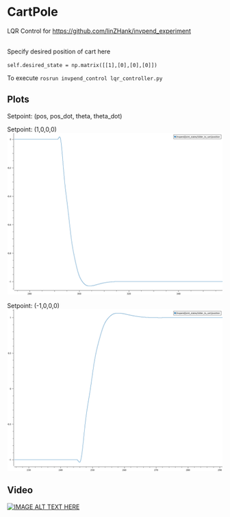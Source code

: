 # CartPole
LQR Control for https://github.com/linZHank/invpend_experiment

<br>
Specify desired position of cart here <br>

`self.desired_state = np.matrix([[1],[0],[0],[0]])`

To execute `rosrun invpend_control lqr_controller.py`

## Plots
Setpoint: (pos, pos_dot, theta, theta_dot)

Setpoint: (1,0,0,0)
![alt txt](plots/plot1.png "Plot 1")

Setpoint: (-1,0,0,0)
![alt txt](plots/plot2.png "Plot 2")

## Video
[![IMAGE ALT TEXT HERE](https://img.youtube.com/vi/8Yjk9IjhK5w/0.jpg)](https://youtu.be/8Yjk9IjhK5w)
